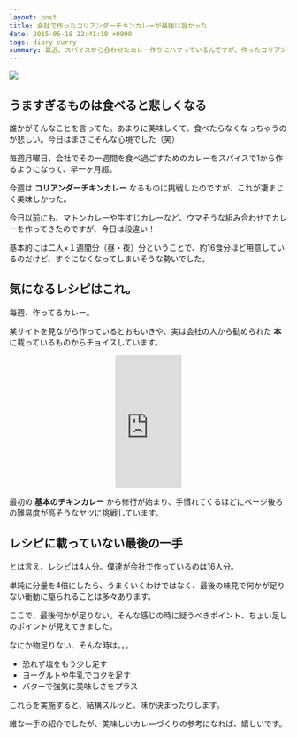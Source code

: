 ```yaml
---
layout: post
title: 会社で作ったコリアンダーチキンカレーが最強に旨かった
date: 2015-05-18 22:41:10 +0900
tags: diary curry
summary: 最近、スパイスから合わせたカレー作りにハマっているんですが、作ったコリアンダーチキンカレーが抜群にうまかったので思わずブログ書きました。
---
```


![](https://skim.milk200.cc/20150518_coriander/coriander_chicken_curry.jpg)

## うますぎるものは食べると悲しくなる

誰かがそんなことを言ってた。あまりに美味しくて、食べたらなくなっちゃうのが悲しい。今日はまさにそんな心境でした（笑）

毎週月曜日、会社でその一週間を食べ過ごすためのカレーをスパイスで1から作るようになって、早一ヶ月超。

今週は __コリアンダーチキンカレー__ なるものに挑戦したのですが、これが凄まじく美味しかった。

今日以前にも、マトンカレーや牛すじカレーなど、ウマそうな組み合わせでカレーを作ってきたのですが、今日は段違い！

基本的には二人×１週間分（昼・夜）分ということで、約16食分ほど用意しているのだけど、すぐになくなってしまいそうな勢いでした。

## 気になるレシピはこれ。

毎週、作ってるカレー。

某サイトを見ながら作っているとおもいきや、実は会社の人から勧められた __本__ に載っているものからチョイスしています。

<center><iframe src="http://rcm-fe.amazon-adsystem.com/e/cm?lt1=_blank&bc1=000000&IS2=1&bg1=FFFFFF&fc1=000000&lc1=0000FF&t=aaaaaaaaa059-22&o=9&p=8&l=as4&m=amazon&f=ifr&ref=ss_til&asins=4391143097" style="width:120px;height:240px;" scrolling="no" marginwidth="0" marginheight="0" frameborder="0"></iframe></center>

最初の __基本のチキンカレー__ から修行が始まり、手慣れてくるほどにページ後ろの難易度が高そうなヤツに挑戦しています。

## レシピに載っていない最後の一手

とは言え、レシピは4人分。僕達が会社で作っているのは16人分。

単純に分量を4倍にしたら、うまくいくわけではなく、最後の味見で何かが足りない衝動に駆られることは多々あります。

ここで、最後何かが足りない。そんな感じの時に疑うべきポイント、ちょい足しのポイントが見えてきました。

なにか物足りない、そんな時は。。。

- 恐れず塩をもう少し足す
- ヨーグルトや牛乳でコクを足す
- バターで強気に美味しさをプラス

これらを実施すると、結構スルッと、味が決まったりします。

雑な一手の紹介でしたが、美味しいカレーづくりの参考になれば、嬉しいです。
